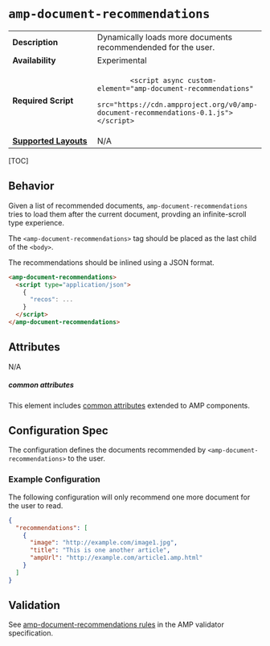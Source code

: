 <!---
Copyright 2018 The AMP HTML Authors. All Rights Reserved.

Licensed under the Apache License, Version 2.0 (the "License");
you may not use this file except in compliance with the License.
You may obtain a copy of the License at

      http://www.apache.org/licenses/LICENSE-2.0

Unless required by applicable law or agreed to in writing, software
distributed under the License is distributed on an "AS-IS" BASIS,
WITHOUT WARRANTIES OR CONDITIONS OF ANY KIND, either express or implied.
See the License for the specific language governing permissions and
limitations under the License.
-->

# <a name="amp-document-recommendations"></a> `amp-document-recommendations`

<table>
  <tr>
    <td class="col-fourty"><strong>Description</strong></td>
    <td>Dynamically loads more documents recommendended for the user.
    </td>
  </tr>
  <tr>
    <td class="col-fourty"><strong>Availability</strong></td>
    <td>Experimental</td>
  </tr>
  <tr>
    <td width="40%"><strong>Required Script</strong></td>
    <td>
      <code>
        &lt;script async custom-element="amp-document-recommendations"
        src="https://cdn.ampproject.org/v0/amp-document-recommendations-0.1.js">&lt;/script>
      </code>
    </td>
  </tr>
  <tr>
    <td class="col-fourty">
      <strong>
        <a href="https://www.ampproject.org/docs/guides/responsive/control_layout.html">
          Supported Layouts
        </a>
      </strong>
    </td>
    <td>N/A</td>
  </tr>
</table>

[TOC]

## Behavior

Given a list of recommended documents, `amp-document-recommendations` tries to load them after the current document, provding an infinite-scroll type experience.

The `<amp-document-recommendations>` tag should be placed as the last child of the `<body>`.

The recommendations should be inlined using a JSON format.
```html
<amp-document-recommendations>
  <script type="application/json">
    {
      "recos": ...
    }
  </script>
</amp-document-recommendations>
```

## Attributes

N/A

##### common attributes

This element includes [common attributes](https://www.ampproject.org/docs/reference/common_attributes) extended to AMP components.

## Configuration Spec

The configuration defines the documents recommended by `<amp-document-recommendations>` to the user.

### Example Configuration

The following configuration will only recommend one more document for the user to read.

```json
{
  "recommendations": [
    {
      "image": "http://example.com/image1.jpg",
      "title": "This is one another article",
      "ampUrl": "http://example.com/article1.amp.html"      
    }
  ]
}
```

## Validation

See [amp-document-recommendations rules](https://github.com/ampproject/amphtml/blob/master/extensions/amp-document-recommendations/validator-amp-document-recommendations.protoascii) in the AMP validator specification.

